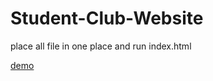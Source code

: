# Student-Club-Website
place all file in one place and run index.html

  [demo](https://college-std-club-website.herokuapp.com/)
